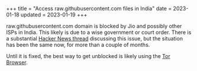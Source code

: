 +++
title = "Access raw.githubusercontent.com files in India"
date = 2023-01-18
updated = 2023-01-19
+++


raw.githubusercontent.com domain is blocked by Jio and possibly other ISPs in
India. This likely is due to a wise government or court order. There is a
substantial [Hacker News thread](https://news.ycombinator.com/item?id=34231553)
discussing this issue, but the situation has been the same now, for more than a
couple of months.

Until it is fixed, the best way to get unblocked is likely using the [Tor
Browser](https://www.torproject.org/).
